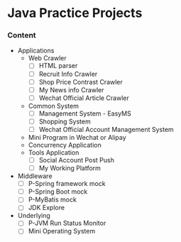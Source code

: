 # Java Practice Projects

<h3 id="content">Content</h3>

- Applications
  - Web Crawler
    - [ ] HTML parser
    - [ ] Recruit Info Crawler
    - [ ] Shop Price Contrast Crawler
    - [ ] My News info Crawler
    - [ ] Wechat Official Article Crawler
  - Common System
    - [ ] Management System - EasyMS
    - [ ] Shopping System
    - [ ] Wechat Official Account Management System
  - Mini Program in Wechat or Alipay 
  - Concurrency Application
  - Tools Application
    - [ ] Social Account Post Push
    - [ ] My Working Platform
- Middleware
  - [ ] P-Spring framework mock
  - [ ] P-Spring Boot mock
  - [ ] P-MyBatis mock
  - [ ] JDK Explore
- Underlying
  - [ ] P-JVM Run Status Monitor
  - [ ] Mini Operating System
